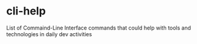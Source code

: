 # cli-help
List of Commaind-Line Interface commands that could help with tools and technologies in daily dev activities
